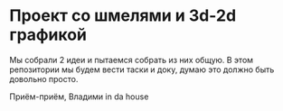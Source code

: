 # Проект со шмелями и 3d-2d графикой

Мы собрали 2 идеи и пытаемся собрать из них общую. В этом репозитории мы будем вести таски и доку, думаю это должно быть довольно просто.

Приём-приём, Владими in da house
